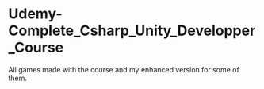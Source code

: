 # Udemy-Complete_Csharp_Unity_Developper_Course
All games made with the course and my enhanced version for some of them.
